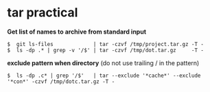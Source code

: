 tar practical
===
**Get list of names to archive from standard input**

    $  git ls-files             | tar -czvf /tmp/project.tar.gz -T - 
    $  ls -dp .* | grep -v '/$' | tar -czvf /tmp/dot.tar.gz     -T - 
**exclude pattern when directory** (do not use trailing / in the pattern)

    $  ls -dp .c* | grep '/$'   | tar --exclude '*cache*' --exclude '*con*' -czvf /tmp/dotc.tar.gz -T -
